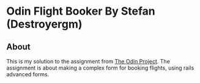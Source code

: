 # Odin Flight Booker By Stefan (Destroyergm)

## About
This is my solution to the assignment from [The Odin Project](http://www.theodinproject.com/ruby-on-rails/building-advanced-forms?ref=lnav). The assignment is about making
a complex form for booking flights, using rails advanced forms.